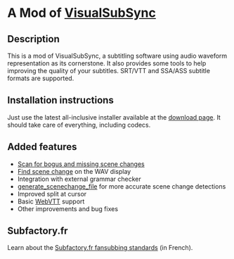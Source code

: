 # A Mod of [VisualSubSync](http://visualsubsync.org/) #

## Description ##
This is a mod of VisualSubSync, a subtitling software using audio waveform representation as its cornerstone.
It also provides some tools to help improving the quality of your subtitles.
SRT/VTT and SSA/ASS subtitle formats are supported.

## Installation instructions ##
Just use the latest all-inclusive installer available at the [download page](https://bitbucket.org/spirit/visualsubsync/downloads).
It should take care of everything, including codecs.

## Added features ##
* [Scan for bogus and missing scene changes](http://www.youtube.com/watch?v=Ks9EBJl_ANE)
* [Find scene change](http://www.youtube.com/watch?v=1wXBlW5OfTI) on the WAV display
* Integration with external grammar checker
* [generate_scenechange_file](https://bitbucket.org/spirit/generate_scenechange_file/) for more accurate scene change detections
* Improved split at cursor
* Basic [WebVTT](http://dev.w3.org/html5/webvtt/) support
* Other improvements and bug fixes

## Subfactory.fr ##
Learn about the [Subfactory.fr fansubbing standards](http://www.subfactory.fr/forum.html#thread/31470/) (in French).